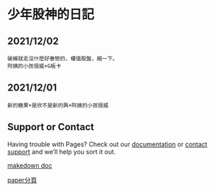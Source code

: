 # 少年股神的日記

## 2021/12/02
```
破線就走沒什麼好眷戀的，權值股盤，縮一下。
阿姨的小孩很威+G板卡
```

## 2021/12/01
```
新的糖果+是欣不是新的興+阿姨的小孩很威
```

## Support or Contact
Having trouble with Pages? Check out our [documentation](https://help.github.com/categories/github-pages-basics/) or [contact support](https://github.com/contact) and we’ll help you sort it out.

[makedown doc](https://docs.github.com/en/github/writing-on-github/getting-started-with-writing-and-formatting-on-github/basic-writing-and-formatting-syntax)

[paper分頁](https://lepg5487.github.io/Stock_God/paper)

